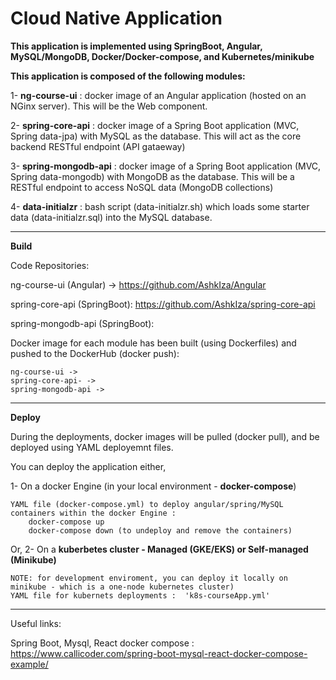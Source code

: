 # Cloud Native Application 
**This application is implemented using SpringBoot, Angular, MySQL/MongoDB, Docker/Docker-compose, and Kubernetes/minikube**


**This application is composed of the following modules:**

1- **ng-course-ui** :  docker image of an Angular application (hosted on an NGinx server). This will be the Web component.

2- **spring-core-api** : docker image of a Spring Boot application (MVC, Spring data-jpa) with MySQL as the database.
    This will act as the core backend RESTful endpoint (API gataeway)
    
3- **spring-mongodb-api** : docker image of a Spring Boot application (MVC, Spring data-mongodb) with MongoDB as the database.
        This will be a RESTful endpoint to access NoSQL data (MongoDB collections)
    
4- **data-initialzr** : bash script (data-initialzr.sh) which loads some starter data (data-initialzr.sql) into the MySQL database.
  
------------------------------------------------------------------------------------------------------------------------------------

**Build**

   Code Repositories:
   
   ng-course-ui (Angular) ->
   https://github.com/AshkIza/Angular
   
   
   spring-core-api (SpringBoot):
   https://github.com/AshkIza/spring-core-api
   
   spring-mongodb-api (SpringBoot): 
   
   
   Docker image for each module has been built (using Dockerfiles) and pushed to the DockerHub (docker push):
            
    ng-course-ui -> 
    spring-core-api- ->
    spring-mongodb-api ->
   
 ------------------------------------------------------------------------------------------------------------------------------------

**Deploy**

During the deployments, docker images will be pulled (docker pull), and be deployed using YAML deployemnt files.

You can deploy the application either,

1- On a docker Engine (in your local environment -  **docker-compose**)

    YAML file (docker-compose.yml) to deploy angular/spring/MySQL containers within the docker Engine : 
        docker-compose up
        docker-compose down (to undeploy and remove the containers)
Or,
2- On a **kuberbetes cluster - Managed (GKE/EKS) or Self-managed (Minikube)**

    NOTE: for development enviroment, you can deploy it locally on minikube - which is a one-node kubernetes cluster)
    YAML file for kubernets deployments :  'k8s-courseApp.yml'
   
   
 -----------------------------------------------------------------------------------------------------------------------------------
 Useful links:
 
 Spring Boot, Mysql, React docker compose : https://www.callicoder.com/spring-boot-mysql-react-docker-compose-example/
